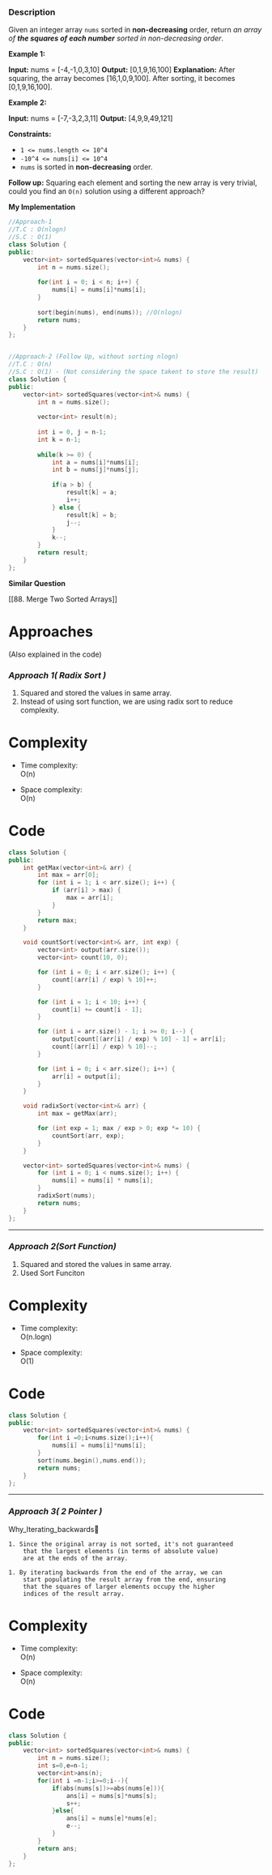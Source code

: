 ### Description

Given an integer array `nums` sorted in **non-decreasing** order, return _an array of **the squares of each number** sorted in non-decreasing order_.

**Example 1:**

**Input:** nums = \[-4,-1,0,3,10\]
**Output:** \[0,1,9,16,100\]
**Explanation:** After squaring, the array becomes \[16,1,0,9,100\].
After sorting, it becomes \[0,1,9,16,100\].

**Example 2:**

**Input:** nums = \[-7,-3,2,3,11\]
**Output:** \[4,9,9,49,121\]

**Constraints:**

*   `1 <= nums.length <= 10^4`
*   `-10^4 <= nums[i] <= 10^4`
*   `nums` is sorted in **non-decreasing** order.

**Follow up:** Squaring each element and sorting the new array is very trivial, could you find an `O(n)` solution using a different approach?

**My Implementation**

```cpp
//Approach-1
//T.C : O(nlogn)
//S.C : O(1)
class Solution {
public:
    vector<int> sortedSquares(vector<int>& nums) {
        int n = nums.size();
        
        for(int i = 0; i < n; i++) {
            nums[i] = nums[i]*nums[i];
        }
        
        sort(begin(nums), end(nums)); //O(nlogn)
        return nums;
    }
};


//Approach-2 (Follow Up, without sorting nlogn)
//T.C : O(n)
//S.C : O(1) - (Not considering the space takent to store the result)
class Solution {
public:
    vector<int> sortedSquares(vector<int>& nums) {
        int n = nums.size();
        
        vector<int> result(n);
        
        int i = 0, j = n-1;
        int k = n-1;
        
        while(k >= 0) {
            int a = nums[i]*nums[i];
            int b = nums[j]*nums[j];
            
            if(a > b) {
                result[k] = a;
                i++;
            } else {
                result[k] = b;
                j--;
            }
            k--;
        }
        return result;
    }
};
```

**Similar Question**

[[88. Merge Two Sorted Arrays]]

# Approaches

(Also explained in the code)

### _**Approach 1( Radix Sort )**_

1. Squared and stored the values in same array.
2. Instead of using sort function, we are using radix sort to reduce complexity.

# Complexity

- Time complexity:  
    O(n)
    
- Space complexity:  
    O(n)
    

# Code

```cpp
class Solution {
public:
    int getMax(vector<int>& arr) {
        int max = arr[0];
        for (int i = 1; i < arr.size(); i++) {
            if (arr[i] > max) {
                max = arr[i];
            }
        }
        return max;
    }

    void countSort(vector<int>& arr, int exp) {
        vector<int> output(arr.size());
        vector<int> count(10, 0);

        for (int i = 0; i < arr.size(); i++) {
            count[(arr[i] / exp) % 10]++;
        }

        for (int i = 1; i < 10; i++) {
            count[i] += count[i - 1];
        }

        for (int i = arr.size() - 1; i >= 0; i--) {
            output[count[(arr[i] / exp) % 10] - 1] = arr[i];
            count[(arr[i] / exp) % 10]--;
        }

        for (int i = 0; i < arr.size(); i++) {
            arr[i] = output[i];
        }
    }

    void radixSort(vector<int>& arr) {
        int max = getMax(arr);

        for (int exp = 1; max / exp > 0; exp *= 10) {
            countSort(arr, exp);
        }
    }

    vector<int> sortedSquares(vector<int>& nums) {
        for (int i = 0; i < nums.size(); i++) {
            nums[i] = nums[i] * nums[i];
        }
        radixSort(nums);
        return nums;
    }
};


```

---

### _**Approach 2(Sort Function)**_

1. Squared and stored the values in same array.
2. Used Sort Funciton

# Complexity

- Time complexity:  
    O(n.logn)
    
- Space complexity:  
    O(1)
    

# Code

```cpp
class Solution {
public:
    vector<int> sortedSquares(vector<int>& nums) {
        for(int i =0;i<nums.size();i++){
            nums[i] = nums[i]*nums[i];
        }
        sort(nums.begin(),nums.end());
        return nums;
    }
};

```

---

### _**Approach 3( 2 Pointer )**_

Why_Iterating_backwards🚀

```why_iterating_backwards🚀
1. Since the original array is not sorted, it's not guaranteed 
    that the largest elements (in terms of absolute value) 
    are at the ends of the array.

1. By iterating backwards from the end of the array, we can 
    start populating the result array from the end, ensuring 
    that the squares of larger elements occupy the higher 
    indices of the result array.
```

# Complexity

- Time complexity:  
    O(n)
    
- Space complexity:  
    O(n)
    

# Code

```cpp
class Solution {
public:
    vector<int> sortedSquares(vector<int>& nums) {
        int n = nums.size();
        int s=0,e=n-1;
        vector<int>ans(n);
        for(int i =n-1;i>=0;i--){
            if(abs(nums[s])>=abs(nums[e])){
                ans[i] = nums[s]*nums[s];
                s++;
            }else{
                ans[i] = nums[e]*nums[e];
                e--;
            }
        }
        return ans;
    }
};
```

